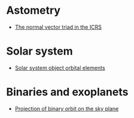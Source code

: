 # Astometry
* [The normal vector triad in the ICRS](https://agabrown.github.io/teaching-demos-js/icrs-coordinates/)

# Solar system
* [Solar system object orbital elements](https://agabrown.github.io/teaching-demos-js/solar-system-orbital-elements/)

# Binaries and exoplanets
* [Projection of binary orbit on the sky plane](https://agabrown.github.io/teaching-demos-js/binary-orbit-on-sky/)
